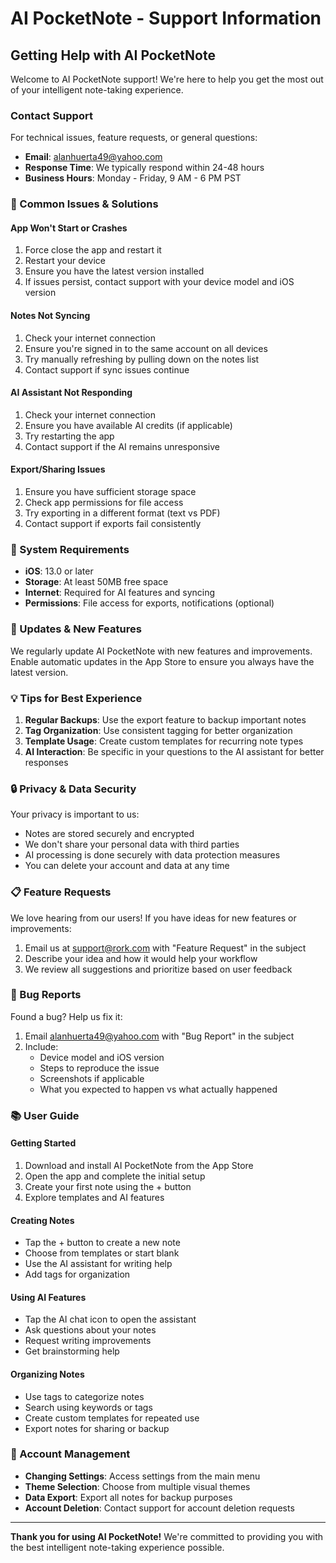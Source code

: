 # AI PocketNote - Support Information

## Getting Help with AI PocketNote

Welcome to AI PocketNote support! We're here to help you get the most out of your intelligent note-taking experience.

###  Contact Support

For technical issues, feature requests, or general questions:

- **Email**: alanhuerta49@yahoo.com
- **Response Time**: We typically respond within 24-48 hours
- **Business Hours**: Monday - Friday, 9 AM - 6 PM PST

### 🔧 Common Issues & Solutions

#### **App Won't Start or Crashes**
1. Force close the app and restart it
2. Restart your device
3. Ensure you have the latest version installed
4. If issues persist, contact support with your device model and iOS version

#### **Notes Not Syncing**
1. Check your internet connection
2. Ensure you're signed in to the same account on all devices
3. Try manually refreshing by pulling down on the notes list
4. Contact support if sync issues continue

#### **AI Assistant Not Responding**
1. Check your internet connection
2. Ensure you have available AI credits (if applicable)
3. Try restarting the app
4. Contact support if the AI remains unresponsive

#### **Export/Sharing Issues**
1. Ensure you have sufficient storage space
2. Check app permissions for file access
3. Try exporting in a different format (text vs PDF)
4. Contact support if exports fail consistently

### 📱 System Requirements

- **iOS**: 13.0 or later
- **Storage**: At least 50MB free space
- **Internet**: Required for AI features and syncing
- **Permissions**: File access for exports, notifications (optional)

### 🔄 Updates & New Features

We regularly update AI PocketNote with new features and improvements. Enable automatic updates in the App Store to ensure you always have the latest version.

### 💡 Tips for Best Experience

1. **Regular Backups**: Use the export feature to backup important notes
2. **Tag Organization**: Use consistent tagging for better organization
3. **Template Usage**: Create custom templates for recurring note types
4. **AI Interaction**: Be specific in your questions to the AI assistant for better responses

### 🔒 Privacy & Data Security

Your privacy is important to us:
- Notes are stored securely and encrypted
- We don't share your personal data with third parties
- AI processing is done securely with data protection measures
- You can delete your account and data at any time

### 📋 Feature Requests

We love hearing from our users! If you have ideas for new features or improvements:
1. Email us at support@rork.com with "Feature Request" in the subject
2. Describe your idea and how it would help your workflow
3. We review all suggestions and prioritize based on user feedback

### 🐛 Bug Reports

Found a bug? Help us fix it:
1. Email alanhuerta49@yahoo.com with "Bug Report" in the subject
2. Include:
   - Device model and iOS version
   - Steps to reproduce the issue
   - Screenshots if applicable
   - What you expected to happen vs what actually happened

### 📚 User Guide

#### Getting Started
1. Download and install AI PocketNote from the App Store
2. Open the app and complete the initial setup
3. Create your first note using the + button
4. Explore templates and AI features

#### Creating Notes
- Tap the + button to create a new note
- Choose from templates or start blank
- Use the AI assistant for writing help
- Add tags for organization

#### Using AI Features
- Tap the AI chat icon to open the assistant
- Ask questions about your notes
- Request writing improvements
- Get brainstorming help

#### Organizing Notes
- Use tags to categorize notes
- Search using keywords or tags
- Create custom templates for repeated use
- Export notes for sharing or backup

### 🔄 Account Management

- **Changing Settings**: Access settings from the main menu
- **Theme Selection**: Choose from multiple visual themes
- **Data Export**: Export all notes for backup purposes
- **Account Deletion**: Contact support for account deletion requests


---

**Thank you for using AI PocketNote!** We're committed to providing you with the best intelligent note-taking experience possible.

